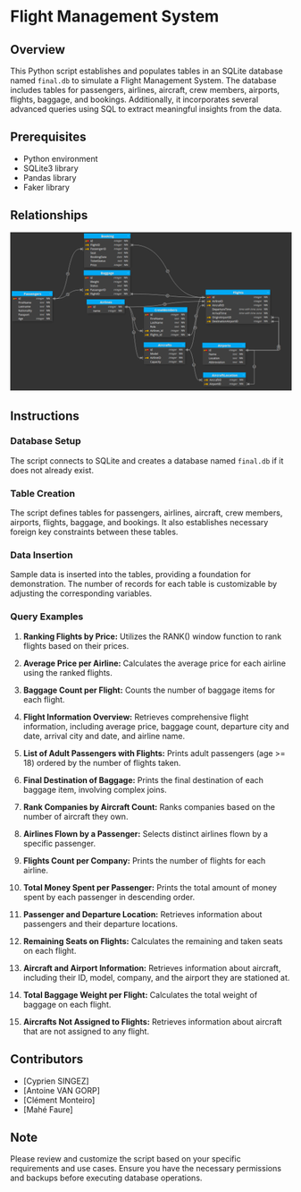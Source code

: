 # Flight Management System

## Overview

This Python script establishes and populates tables in an SQLite database named `final.db` to simulate a Flight Management System. The database includes tables for passengers, airlines, aircraft, crew members, airports, flights, baggage, and bookings. Additionally, it incorporates several advanced queries using SQL to extract meaningful insights from the data.

## Prerequisites

- Python environment
- SQLite3 library
- Pandas library
- Faker library

## Relationships

![image](https://github.com/antoinevangorp/final_project_db/blob/main/screen.png?raw=true)

## Instructions

### Database Setup

The script connects to SQLite and creates a database named `final.db` if it does not already exist.

### Table Creation

The script defines tables for passengers, airlines, aircraft, crew members, airports, flights, baggage, and bookings. It also establishes necessary foreign key constraints between these tables.

### Data Insertion

Sample data is inserted into the tables, providing a foundation for demonstration. The number of records for each table is customizable by adjusting the corresponding variables.

### Query Examples

1. **Ranking Flights by Price:** Utilizes the RANK() window function to rank flights based on their prices.


2. **Average Price per Airline:** Calculates the average price for each airline using the ranked flights.

3. **Baggage Count per Flight:** Counts the number of baggage items for each flight.

4. **Flight Information Overview:** Retrieves comprehensive flight information, including average price, baggage count, departure city and date, arrival city and date, and airline name.

5. **List of Adult Passengers with Flights:** Prints adult passengers (age >= 18) ordered by the number of flights taken.

6. **Final Destination of Baggage:** Prints the final destination of each baggage item, involving complex joins.

7. **Rank Companies by Aircraft Count:** Ranks companies based on the number of aircraft they own.

8. **Airlines Flown by a Passenger:** Selects distinct airlines flown by a specific passenger.

9. **Flights Count per Company:** Prints the number of flights for each airline.

10. **Total Money Spent per Passenger:** Prints the total amount of money spent by each passenger in descending order.

11. **Passenger and Departure Location:** Retrieves information about passengers and their departure locations.

12. **Remaining Seats on Flights:** Calculates the remaining and taken seats on each flight.

13. **Aircraft and Airport Information:** Retrieves information about aircraft, including their ID, model, company, and the airport they are stationed at.

14. **Total Baggage Weight per Flight:** Calculates the total weight of baggage on each flight.

15. **Aircrafts Not Assigned to Flights:** Retrieves information about aircraft that are not assigned to any flight.

## Contributors

- [Cyprien SINGEZ]
- [Antoine VAN GORP]
- [Clément Monteiro]
- [Mahé Faure]

## Note

Please review and customize the script based on your specific requirements and use cases. Ensure you have the necessary permissions and backups before executing database operations.